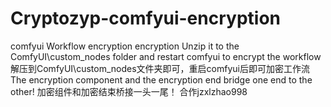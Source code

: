 # Cryptozyp-comfyui-encryption
comfyui Workflow encryption encryption
Unzip it to the ComfyUI\custom_nodes folder and restart comfyui to encrypt the workflow
解压到ComfyUI\custom_nodes文件夹即可，重启comfyui后即可加密工作流
The encryption component and the encryption end bridge one end to the other!
加密组件和加密结束桥接一头一尾！
合作jzxlzhao998

